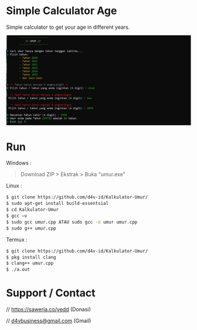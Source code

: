 # Simple Calculator Age
Simple calculator to get your age in different years.

<img src="umur-photo.jpg">


# Run
Windows :
> Download ZIP > Ekstrak > Buka "umur.exe"

Linux :
```bash
$ git clone https://github.com/d4v-id/Kalkulator-Umur/
$ sudo apt-get install build-essentsial
$ cd Kalkulator-Umur
$ gcc –v
$ sudo gcc umur.cpp ATAU sudo gcc -o umur umur.cpp
$ sudo g++ umur.cpp
```
Termux :
```bash
$ git clone https://github.com/d4v-id/Kalkulator-Umur/
$ pkg install clang
$ clang++ umur.cpp
$ ./a.out
```

# Support / Contact
// https://saweria.co/vedd (Donasi)

// d4vbusiness@gmail.com (Gmail)
